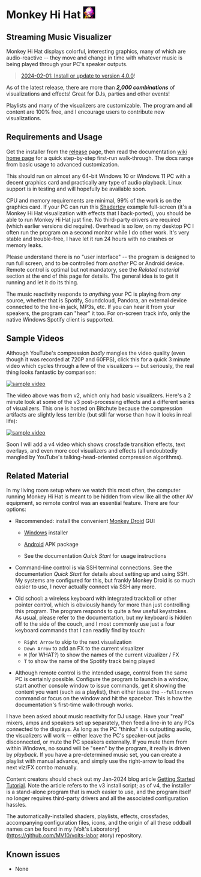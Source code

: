 # Monkey Hi Hat <img src="https://github.com/MV10/volts-laboratory/blob/master/misc/mhh-icon.png" height="32px"/>

## **Streaming Music Visualizer**

Monkey Hi Hat displays colorful, interesting graphics, many of which are audio-reactive -- they move and change in time with whatever music is being played through your PC's speaker outputs.

> [2024-02-01: Install or update to version 4.0.0](https://github.com/MV10/monkey-hi-hat/releases)!

As of the latest release, there are more than _**2,000 combinations**_ of visualizations and effects! Great for DJs, parties and other events!

Playlists and many of the visualizers are customizable. The program and all content are 100% free, and I encourage users to contribute new visualizations.

## Requirements and Usage

Get the installer from the [release](https://github.com/MV10/monkey-hi-hat/releases) page, then read the documentation [wiki home page](https://github.com/MV10/monkey-hi-hat/wiki) for a quick step-by-step first-run walk-through. The docs range from basic usage to advanced customization.

This should run on almost any 64-bit Windows 10 or Windows 11 PC with a decent graphics card and practically any type of audio playback. Linux support is in testing and will hopefully be available soon.

 CPU and memory requirements are minimal, 99% of the work is on the graphics card. If your PC can run this [Shadertoy](https://www.shadertoy.com/view/mtKfWd) example full-screen (it's a Monkey Hi Hat visualization with effects that I back-ported), you should be able to run Monkey Hi Hat just fine. No third-party drivers are required (which earlier versions did require). Overhead is so low, on my desktop PC I often run the program on a second monitor while I do other work. It's very stable and trouble-free, I have let it run 24 hours with no crashes or memory leaks.

Please understand there is no "user interface" -- the program is designed to run full screen, and to be controlled from _another_ PC or Android device. Remote control is optimal but not mandatory, see the _Related material_ section at the end of this page for details. The general idea is to get it running and let it do its thing.

The music reactivity responds to _anything_ your PC is playing from _any_ source, whether that is Spotify, Soundcloud, Pandora, an external device connected to the line-in jack, MP3s, etc. If you can hear it from your speakers, the program can "hear" it too. For on-screen track info, only the native Windows Spotify client is supported. 

## Sample Videos

Although YouTube's compression _badly_ mangles the video quality (even though it was recorded at 720P and 60FPS), click this for a quick 3 minute video which cycles through a few of the visualizers -- but seriously, the real thing looks fantastic by comparison:

[![sample video](http://img.youtube.com/vi/YTmhQm-1bwU/0.jpg)](https://youtu.be/YTmhQm-1bwU)

The video above was from v2, which only had basic visualizers. Here's a 2 minute look at some of the v3 post-processing effects and a different series of visualizers. This one is hosted on Bitchute because the compression artifacts are slightly less terrible (but still far worse than how it looks in real life):

[![sample video](http://img.youtube.com/vi/z9536ebpJDs/0.jpg)](https://www.bitchute.com/video/2sIdHZxskwdN/)

Soon I will add a v4 video which shows crossfade transition effects, text overlays, and even more cool visualizers and effects (all undoubtedly mangled by YouTube's talking-head-oriented compression algorithms).

## Related Material

In my living room setup where we watch this most often, the computer running Monkey Hi Hat is meant to be hidden from view like all the other AV equipment, so remote control was an essential feature. There are four options:

* Recommended: install the convenient [Monkey Droid](https://github.com/MV10/monkey-droid) GUI

    * [Windows](https://github.com/MV10/monkey-hi-hat/releases/download/3.1.0/monkeydroid_1.0.1.0_x86.msix) installer

    * [Android](https://github.com/MV10/monkey-hi-hat/releases/download/3.1.0/com.mindmagma.monkeydroid.apk) APK package

    * See the documentation _Quick Start_ for usage instructions

* Command-line control is via SSH terminal connections. See the documentation _Quick Start_ for details about setting up and using SSH. My systems are configured for this, but frankly Monkey Droid is so much easier to use, I never actually connect via SSH any more.

* Old school: a wireless keyboard with integrated trackball or other pointer control, which is obviously handy for more than just controlling this program. The program responds to quite a few useful keystrokes. As usual, please refer to the documentation, but my keyboard is hidden off to the side of the couch, and I most commonly use just a four keyboard commands that I can readily find by touch:

    * `Right Arrow` to skip to the next visualization
    * `Down Arrow` to add an FX to the current visualizer
    * `W` (for WHAT?) to show the names of the current vizualizer / FX
    * `T` to show the name of the Spotify track being played

* Although remote control is the intended usage, control from the same PC is certainly possible. Configure the program to launch in a window, start another console window to issue commands, get it showing the content you want (such as a playlist), then either issue the `--fullscreen` command or focus on the window and hit the spacebar. This is how the documentation's first-time walk-through works.

I have been asked about music reactivity for DJ usage. Have your "real" mixers, amps and speakers set up separately, then feed a line-in to any PCs connected to the displays. As long as the PC "thinks" it is outputting audio, the visualizers will work -- either leave the PC's speaker-out jacks disconnected, or mute the PC speakers externally. If you mute them from within Windows, no sound will be "seen" by the program, it really is driven by _playback_. If you have a pre-determined music set, you can create a playlist with manual advance, and simply use the right-arrow to load the next viz/FX combo manually.

Content creators should check out my Jan-2024 blog article [Getting Started Tutorial](https://mcguirev10.com/2024/01/20/monkey-hi-hat-getting-started-tutorial.html). Note the article refers to the v3 install script; as of v4, the installer is a stand-alone program that is much easier to use, and the program itself no longer requires third-party drivers and all the associated configuration hassles.

The automatically-installed shaders, playlists, effects, crossfades, accompanying configuration files, icons, and the origin of all these oddball names can be found in my [Volt's Laboratory](https://github.com/MV10/volts-labor  atory) repository.

## Known issues

* None

